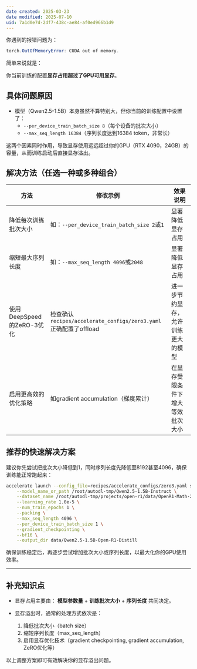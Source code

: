 ```yaml
---
date created: 2025-03-23
date modified: 2025-07-10
uid: 7a1d0e7d-2df7-438c-ae84-af0ed966b1d9
---
```


你遇到的报错问题为：

```Java
torch.OutOfMemoryError: CUDA out of memory.
```

简单来说就是：

你当前训练的配置**显存占用超过了GPU可用显存**。

## 具体问题原因

- 模型（Qwen2.5-1.5B）本身虽然不算特别大，但你当前的训练配置中设置了：
  - `--per_device_train_batch_size 8`（每个设备的批次大小）
  - `--max_seq_length 16384`（序列长度达到16384 token，非常长）

这两个因素同时作用，导致显存使用远远超过你的GPU（RTX 4090，24GB）的容量，从而训练启动后直接显存溢出。

## 解决方法（任选一种或多种组合）

| 方法                  | 修改示例                                                          | 效果说明                             |
|-----------------------|-------------------------------------------------------------------|--------------------------------------|
| 降低每次训练批次大小      | 如：`--per_device_train_batch_size 2`或`1`                            | 显著降低显存占用                     |
| 缩短最大序列长度         | 如：`--max_seq_length 4096`或`2048`                                    | 显著降低显存占用                     |
| 使用DeepSpeed的ZeRO-3优化 | 检查确认`recipes/accelerate_configs/zero3.yaml`正确配置了offload      | 进一步节约显存，允许训练更大的模型   |
| 启用更高效的优化策略      | 如gradient accumulation（梯度累计）| 在显存受限条件下增大等效批次大小     |

## 推荐的快速解决方案

建议你先尝试把批次大小降低到1，同时序列长度先降低至8192甚至4096，确保训练能正常跑起来：

```bash
accelerate launch --config_file=recipes/accelerate_configs/zero3.yaml src/open_r1/sft.py \
    --model_name_or_path /root/autodl-tmp/Qwen2.5-1.5B-Instruct \
    --dataset_name /root/autodl-tmp/projects/open-r1/data/OpenR1-Math-220k \
    --learning_rate 1.0e-5 \
    --num_train_epochs 1 \
    --packing \
    --max_seq_length 4096 \
    --per_device_train_batch_size 1 \
    --gradient_checkpointing \
    --bf16 \
    --output_dir data/Qwen2.5-1.5B-Open-R1-Distill
```

确保训练稳定后，再逐步尝试增加批次大小或序列长度，以最大化你的GPU使用效率。

---

## 补充知识点

- 显存占用主要由：
  **模型参数量** + **训练批次大小** + **序列长度** 共同决定。

- 显存溢出时，通常的处理方式依次是：
  1. 降低批次大小（batch size）
  2. 缩短序列长度（max_seq_length）
  3. 启用显存优化技术（gradient checkpointing, gradient accumulation, ZeRO优化等）

以上调整方案即可有效解决你的显存溢出问题。

